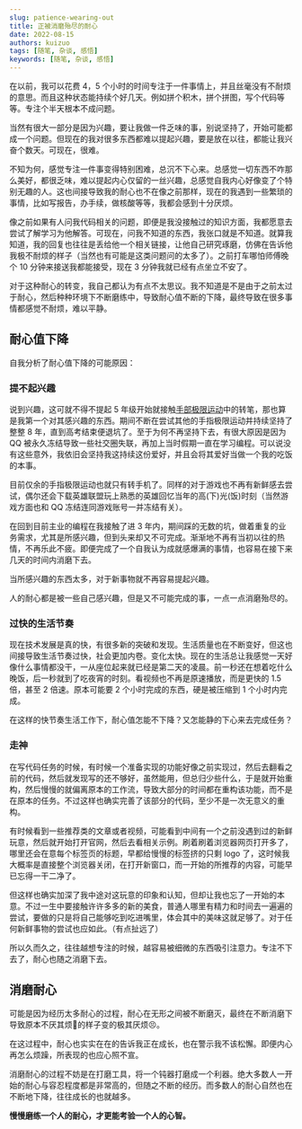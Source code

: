 ```yaml
---
slug: patience-wearing-out
title: 正被消磨殆尽的耐心
date: 2022-08-15
authors: kuizuo
tags: [随笔, 杂谈, 感悟]
keywords: [随笔, 杂谈, 感悟]
---
```


在以前，我可以花费 4，5 个小时的时间专注于一件事情上，并且丝毫没有不耐烦的意思。而且这种状态能持续个好几天。例如拼个积木，拼个拼图，写个代码等等。专注个半天根本不成问题。

当然有很大一部分是因为兴趣，要让我做一件乏味的事，别说坚持了，开始可能都成一个问题。但现在的我对很多东西都难以提起兴趣，要是放在以往，都能让我兴奋个数天。可现在，很难。

<!-- truncate -->

不知为何，感觉专注一件事变得特别困难，总沉不下心来。总感觉一切东西不咋那么美好，都很乏味，难以提起内心仅留的一丝兴趣，总感觉自我内心好像变了个特别无趣的人。这也间接导致我的耐心也不在像之前那样，现在的我遇到一些繁琐的事情，比如写报告，办手续，做核酸等等，我都会感到十分厌烦。

像之前如果有人问我代码相关的问题，即便是我没接触过的知识方面，我都愿意去尝试了解学习为他解答。可现在，问我不知道的东西，我张口就是不知道。就算我知道，我的回复也往往是丢给他一个相关链接，让他自己研究琢磨，仿佛在告诉他我极不耐烦的样子（当然也有可能是这类问题问的太多了）。之前打车哪怕师傅晚个 10 分钟来接送我都能接受，现在 3 分钟我就已经有点坐立不安了。

对于这种耐心的转变，我自己都认为有点不太思议。我不知道是不是由于之前太过于耐心，然后种种环境下不断磨练中，导致耐心值不断的下降，最终导致在很多事情都感觉不耐烦，难以平静。

## **耐心值下降**

自我分析了耐心值下降的可能原因：

### **提不起兴趣**

说到兴趣，这可就不得不提起 5 年级开始就接触[手部极限运动](https://baike.baidu.com/item/手部极限运动/2431307)中的转笔，那也算是我第一个对其感兴趣的东西。期间不断在尝试其他的手指极限运动并持续坚持了整整 8 年，直到高考结束便退坑了。至于为何不再坚持下去，有很大原因是因为 QQ 被永久冻结导致一些社交圈失联，再加上当时假期一直在学习编程。可以说没有这些意外，我依旧会坚持我这持续这份爱好，并且会将其爱好当做一个我的吃饭的本事。

目前仅余的手指极限运动也就只有转手机了。同样的对于游戏也不再有新鲜感去尝试，偶尔还会下载英雄联盟玩上熟悉的英雄回忆当年的高(下)光(饭)时刻（当然游戏方面也和 QQ 冻结连同游戏账号一并冻结有关）。

在回到目前主业的编程在我接触了进 3 年内，期间踩的无数的坑，做着重复的业务需求，尤其是所感兴趣，但到头来却又不可完成。渐渐地不再有当初以往的热情，不再乐此不疲。即便完成了一个自我认为成就感爆满的事情，也容易在接下来几天的时间内消磨下去。

当所感兴趣的东西太多，对于新事物就不再容易提起兴趣。

人的耐心都是被一些自己感兴趣，但是又不可能完成的事，一点一点消磨殆尽的。

### **过快的生活节奏**

现在技术发展是真的快，有很多新的突破和发现。生活质量也在不断变好，但这也间接导致生活节奏过快，社会更加内卷。变化太快。现在的生活总让我感觉一天好像什么事情都没干，一从座位起来就已经是第二天的凌晨。前一秒还在想着吃什么晚饭，后一秒就到了吃夜宵的时刻。看视频也不再是原速播放，而是更快的 1.5 倍，甚至 2 倍速。原本可能要 2 个小时完成的东西，硬是被压缩到 1 个小时内完成。

在这样的快节奏生活工作下，耐心值怎能不下降？又怎能静的下心来去完成任务？

### **走神**

在写代码任务的时候，有时候一个准备实现的功能好像之前实现过，然后去翻看之前的代码，然后就发现写的还不够好，虽然能用，但总归少些什么，于是就开始重构，然后慢慢的就偏离原本的工作流，导致大部分的时间都在重构该功能，而不是在原本的任务。不过这样也确实完善了该部分的代码，至少不是一次无意义的重构。

有时候看到一些推荐类的文章或者视频，可能看到中间有一个之前没遇到过的新鲜玩意，然后就开始打开官网，然后去看相关示例。刷着刷着浏览器网页打开多了，哪里还会在意每个标签页的标题，早都给慢慢的标签挤的只剩 logo 了，这时候我大概率是直接整个浏览器关闭，在打开新窗口，而一开始的所推荐的内容，可能早已忘得一干二净了。

但这样也确实加深了我中途对这玩意的印象和认知，但却让我也忘了一开始的本意。不过一生中要接触许许多多的新的美食，普通人哪里有精力和时间去一遍遍的尝试，要做的只是将自己能够吃到吃进嘴里，体会其中的美味这就足够了。对于任何新鲜事物的尝试也应如此。（有点扯远了）

所以久而久之，往往越想专注的时候，越容易被细微的东西吸引注意力。专注不下去了，耐心也随之消磨下去。

## **消磨耐心**

可能是因为经历太多耐心的过程，耐心在无形之间被不断磨灭，最终在不断消磨下导致原本不厌其烦🙂的样子变的极其厌烦😣。

在这过程中，耐心也实实在在的告诉我正在成长，也在警示我不该松懈。即便内心再怎么烦躁，所表现的也应心照不宣。

消磨耐心的过程不妨是在打磨工具，将一个钝器打磨成一个利器。绝大多数人一开始的耐心与容忍程度都是非常高的，但随之不断的经历。而多数人的耐心自然也在不断地下降，往往成长的也就越多。

**慢慢磨练一个人的耐心，才更能考验一个人的心智。**
